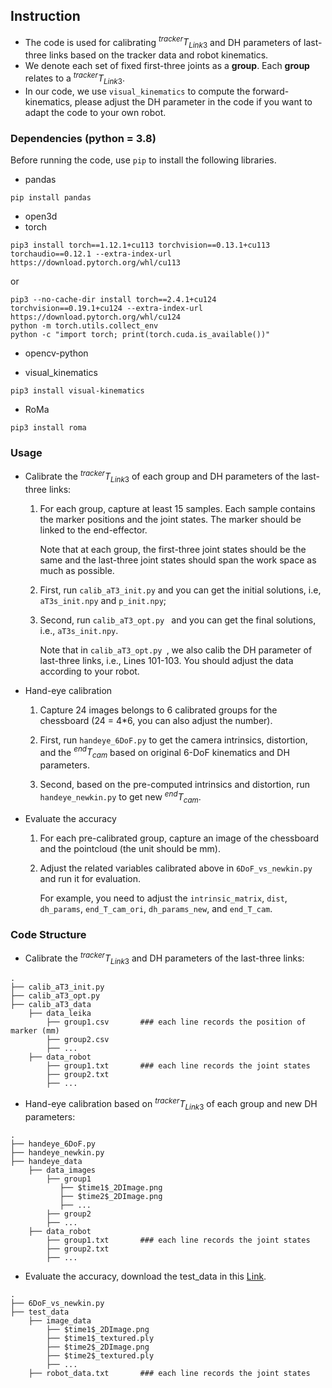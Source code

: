 ## Instruction
- The code is used for calibrating $^{tracker}T_{Link3}$ and DH parameters of last-three links based on the tracker data and robot kinematics.
- We denote each set of fixed first-three joints as a **group**. Each **group** relates to a $^{tracker}T_{Link3}$.
- In our code, we use ```visual_kinematics``` to compute the forward-kinematics, please adjust the DH parameter in the code if you want to adapt the code to your own robot.


### Dependencies (python = 3.8)

Before running the code, use ```pip``` to install the following libraries.
- pandas
```
pip install pandas
```

- open3d
- torch
```
pip3 install torch==1.12.1+cu113 torchvision==0.13.1+cu113 torchaudio==0.12.1 --extra-index-url https://download.pytorch.org/whl/cu113
```
or
```
pip3 --no-cache-dir install torch==2.4.1+cu124 torchvision==0.19.1+cu124 --extra-index-url https://download.pytorch.org/whl/cu124
python -m torch.utils.collect_env
python -c "import torch; print(torch.cuda.is_available())"
```

- opencv-python

- visual_kinematics
```
pip3 install visual-kinematics
```

- RoMa
```
pip3 install roma
```

### Usage

- Calibrate the $^{tracker}T_{Link3}$ of each group and DH parameters of the last-three links:
  1. For each group, capture at least 15 samples. Each sample contains the marker positions and the joint states. The marker should be linked to the end-effector.

     Note that at each group, the first-three joint states should be the same and the last-three joint states should span the work space as much as possible.
  
  2. First, run ```calib_aT3_init.py``` and you can get the initial solutions, i.e, ```aT3s_init.npy``` and ```p_init.npy```;
  
  3. Second, run ```calib_aT3_opt.py ``` and you can get the final solutions, i.e., ```aT3s_init.npy```.

     Note that in ```calib_aT3_opt.py ```, we also calib the DH parameter of last-three links, i.e., Lines 101-103. You should adjust the data according to your robot.

- Hand-eye calibration
  1. Capture 24 images belongs to 6 calibrated groups for the chessboard (24 = 4*6, you can also adjust the number). 
  
  2. First, run ```handeye_6DoF.py``` to get the camera intrinsics, distortion, and the $^{end}T_{cam}$ based on original 6-DoF kinematics and DH parameters.

  3. Second, based on the pre-computed intrinsics and distortion, run ```handeye_newkin.py``` to get new $^{end}T_{cam}$.

- Evaluate the accuracy
  1. For each pre-calibrated group, capture an image of the chessboard and the pointcloud (the unit should be mm).

  2. Adjust the related variables calibrated above in ```6DoF_vs_newkin.py``` and run it for evaluation.
     
     For example, you need to adjust the ```intrinsic_matrix```, ```dist```, ```dh_params```, ```end_T_cam_ori```, ```dh_params_new```, and ```end_T_cam```.


### Code Structure
- Calibrate the $^{tracker}T_{Link3}$ and DH parameters of the last-three links:
```
.
├── calib_aT3_init.py
├── calib_aT3_opt.py
├── calib_aT3_data
    ├── data_leika       
        ├── group1.csv       ### each line records the position of marker (mm)
        ├── group2.csv
        ├── ...
    ├── data_robot
        ├── group1.txt       ### each line records the joint states
        ├── group2.txt   
        ├── ...

``` 

- Hand-eye calibration based on $^{tracker}T_{Link3}$ of each group and new DH parameters:
```
.
├── handeye_6DoF.py
├── handeye_newkin.py
├── handeye_data
    ├── data_images       
        ├── group1          
           ├── $time1$_2DImage.png
           ├── $time2$_2DImage.png 
           ├── ...
        ├── group2
        ├── ...
    ├── data_robot
        ├── group1.txt       ### each line records the joint states
        ├── group2.txt   
        ├── ...

``` 

- Evaluate the accuracy, download the test_data in this [Link](https://hkclr-my.sharepoint.com/:u:/g/personal/tyhuang_hkclr_hk/EfGZLp1JI8ZGndlROqBqGj8BGKlApr0idKCS-i7QTSZ0CQ).
```
.
├── 6DoF_vs_newkin.py
├── test_data
    ├── image_data       
        ├── $time1$_2DImage.png
        ├── $time1$_textured.ply
        ├── $time2$_2DImage.png
        ├── $time2$_textured.ply
        ├── ...
    ├── robot_data.txt       ### each line records the joint states
```
